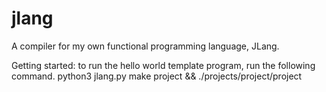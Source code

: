 # jlang
A compiler for my own functional programming language, JLang.

Getting started:
to run the hello world template program, run the following command.
python3 jlang.py make project && ./projects/project/project
